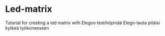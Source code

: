 # Led-matrix
Tutorial for creating a led matrix with Elegoo
testihöpinää
Elego-lauta pitäisi kytkeä työkoneeseen
